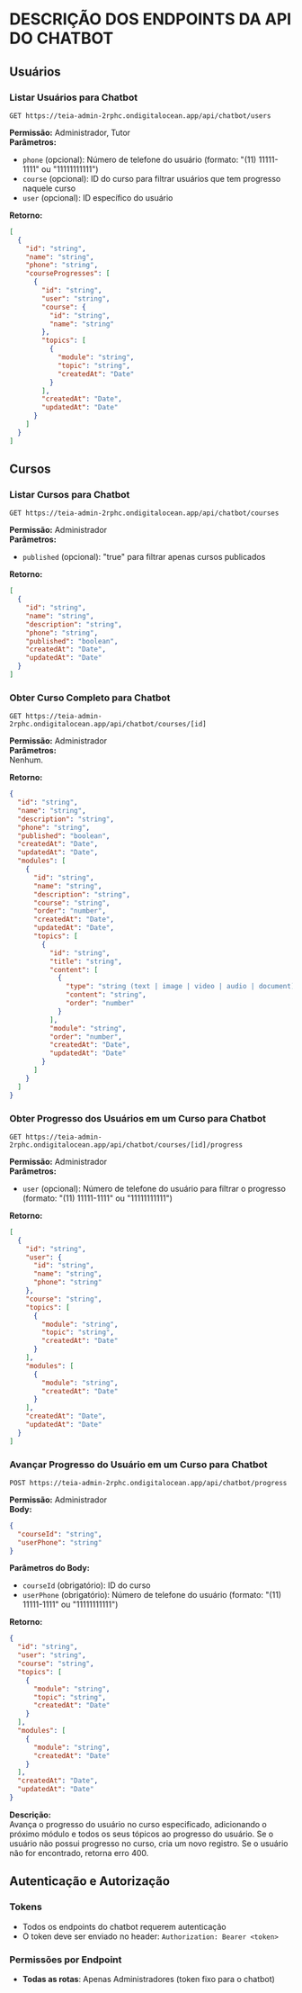 # DESCRIÇÃO DOS ENDPOINTS DA API DO CHATBOT

## Usuários

### Listar Usuários para Chatbot
```
GET https://teia-admin-2rphc.ondigitalocean.app/api/chatbot/users
```
**Permissão:** Administrador, Tutor  
**Parâmetros:**  
- `phone` (opcional): Número de telefone do usuário (formato: "(11) 11111-1111" ou "11111111111")
- `course` (opcional): ID do curso para filtrar usuários que tem progresso naquele curso
- `user` (opcional): ID específico do usuário

**Retorno:**  
```json
[
  {
    "id": "string",
    "name": "string",
    "phone": "string",
    "courseProgresses": [
      {
        "id": "string",
        "user": "string",
        "course": {
          "id": "string",
          "name": "string"
        },
        "topics": [
          {
            "module": "string",
            "topic": "string",
            "createdAt": "Date"
          }
        ],
        "createdAt": "Date",
        "updatedAt": "Date"
      }
    ]
  }
]
```

## Cursos

### Listar Cursos para Chatbot
```
GET https://teia-admin-2rphc.ondigitalocean.app/api/chatbot/courses
```
**Permissão:** Administrador  
**Parâmetros:**  
- `published` (opcional): "true" para filtrar apenas cursos publicados

**Retorno:**  
```json
[
  {
    "id": "string",
    "name": "string",
    "description": "string",
    "phone": "string",
    "published": "boolean",
    "createdAt": "Date",
    "updatedAt": "Date"
  }
]
```

### Obter Curso Completo para Chatbot
```
GET https://teia-admin-2rphc.ondigitalocean.app/api/chatbot/courses/[id]
```
**Permissão:** Administrador  
**Parâmetros:**  
Nenhum.

**Retorno:**  
```json
{
  "id": "string",
  "name": "string",
  "description": "string",
  "phone": "string",
  "published": "boolean",
  "createdAt": "Date",
  "updatedAt": "Date",
  "modules": [
    {
      "id": "string",
      "name": "string",
      "description": "string",
      "course": "string",
      "order": "number",
      "createdAt": "Date",
      "updatedAt": "Date",
      "topics": [
        {
          "id": "string",
          "title": "string",
          "content": [
            {
              "type": "string (text | image | video | audio | document)",
              "content": "string",
              "order": "number"
            }
          ],
          "module": "string",
          "order": "number",
          "createdAt": "Date",
          "updatedAt": "Date"
        }
      ]
    }
  ]
}
```

### Obter Progresso dos Usuários em um Curso para Chatbot
```
GET https://teia-admin-2rphc.ondigitalocean.app/api/chatbot/courses/[id]/progress
```
**Permissão:** Administrador  
**Parâmetros:**  
- `user` (opcional): Número de telefone do usuário para filtrar o progresso (formato: "(11) 11111-1111" ou "11111111111")

**Retorno:**  
```json
[
  {
    "id": "string",
    "user": {
      "id": "string",
      "name": "string",
      "phone": "string"
    },
    "course": "string",
    "topics": [
      {
        "module": "string",
        "topic": "string",
        "createdAt": "Date"
      }
    ],
    "modules": [
      {
        "module": "string",
        "createdAt": "Date"
      }
    ],
    "createdAt": "Date",
    "updatedAt": "Date"
  }
]
```

### Avançar Progresso do Usuário em um Curso para Chatbot
```
POST https://teia-admin-2rphc.ondigitalocean.app/api/chatbot/progress
```
**Permissão:** Administrador  
**Body:**  
```json
{
  "courseId": "string",
  "userPhone": "string"
}
```

**Parâmetros do Body:**  
- `courseId` (obrigatório): ID do curso
- `userPhone` (obrigatório): Número de telefone do usuário (formato: "(11) 11111-1111" ou "11111111111")

**Retorno:**  
```json
{
  "id": "string",
  "user": "string",
  "course": "string",
  "topics": [
    {
      "module": "string",
      "topic": "string",
      "createdAt": "Date"
    }
  ],
  "modules": [
    {
      "module": "string",
      "createdAt": "Date"
    }
  ],
  "createdAt": "Date",
  "updatedAt": "Date"
}
```

**Descrição:**  
Avança o progresso do usuário no curso especificado, adicionando o próximo módulo e todos os seus tópicos ao progresso do usuário. Se o usuário não possui progresso no curso, cria um novo registro. Se o usuário não for encontrado, retorna erro 400.

## Autenticação e Autorização

### Tokens
- Todos os endpoints do chatbot requerem autenticação
- O token deve ser enviado no header: `Authorization: Bearer <token>`

### Permissões por Endpoint
- **Todas as rotas**: Apenas Administradores (token fixo para o chatbot)
